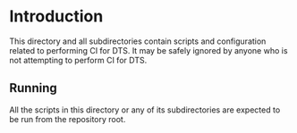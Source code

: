 # Introduction

This directory and all subdirectories contain scripts and 
configuration related to performing CI for DTS. It may be safely
ignored by anyone who is not attempting to perform CI for DTS.

## Running

All the scripts in this directory or any of its subdirectories 
are expected to be run from the repository root.

